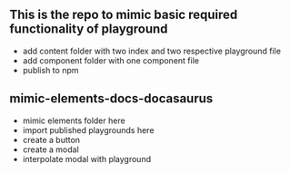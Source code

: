 ## This is the repo to mimic basic required functionality of playground

- add content folder with two index and two respective playground file
- add component folder with one component file
- publish to npm

## mimic-elements-docs-docasaurus

- mimic elements folder here
- import published playgrounds here
- create a button
- create a modal
- interpolate modal with playground
